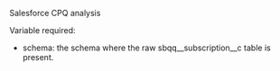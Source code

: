 Salesforce CPQ analysis

Variable required:
* schema: the schema where the raw sbqq__subscription__c table is present.
